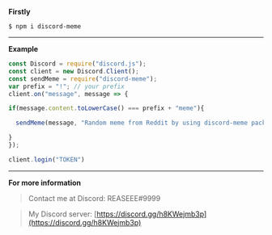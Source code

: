 **Firstly**
```
$ npm i discord-meme
```

---

**Example**

```js
const Discord = require("discord.js");
const client = new Discord.Client();
const sendMeme = require("discord-meme");
var prefix = "!"; // your prefix
client.on("message", message => {

if(message.content.toLowerCase() === prefix + "meme"){

  sendMeme(message, "Random meme from Reddit by using discord-meme package!"); // you can change it to set embed's title.

}
});

client.login("TOKEN")
```
---

**For more information**

>Contact me at Discord: REASEEE#9999

>My Discord server: [https://discord.gg/h8KWejmb3p](https://discord.gg/h8KWejmb3p)